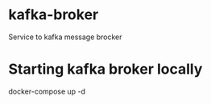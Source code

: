 # kafka-broker
Service to kafka message brocker

# Starting kafka broker locally
docker-compose up -d
